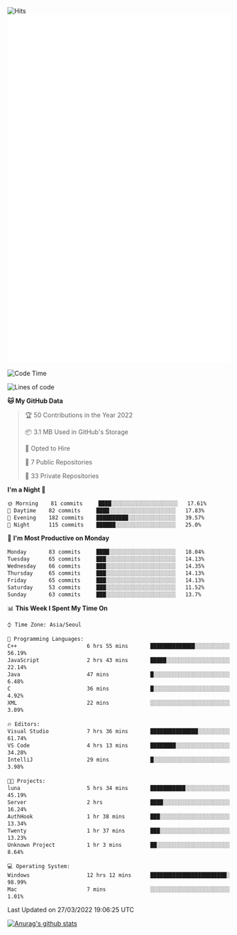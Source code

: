 ![Hits](https://hits.seeyoufarm.com/api/count/incr/badge.svg?url=https%3A%2F%2Fgithub.com%2Fkokose1234&count_bg=%2379C83D&title_bg=%23555555&icon=apple.svg&icon_color=%23E7E7E7&title=hits&edge_flat=false)
<br/>
![Metrics](https://github.com/kokose1234/kokose1234/blob/main/github-metrics.svg)

<!--START_SECTION:waka-->
![Code Time](http://img.shields.io/badge/Code%20Time-606%20hrs%2044%20mins-blue)

![Lines of code](https://img.shields.io/badge/From%20Hello%20World%20I%27ve%20Written-2%20Million%20lines%20of%20code-blue)

**🐱 My GitHub Data** 

> 🏆 50 Contributions in the Year 2022
 > 
> 📦 3.1 MB Used in GitHub's Storage 
 > 
> 💼 Opted to Hire
 > 
> 📜 7 Public Repositories 
 > 
> 🔑 33 Private Repositories  
 > 
**I'm a Night 🦉** 

```text
🌞 Morning    81 commits     ████░░░░░░░░░░░░░░░░░░░░░   17.61% 
🌆 Daytime    82 commits     ████░░░░░░░░░░░░░░░░░░░░░   17.83% 
🌃 Evening    182 commits    ██████████░░░░░░░░░░░░░░░   39.57% 
🌙 Night      115 commits    ██████░░░░░░░░░░░░░░░░░░░   25.0%

```
📅 **I'm Most Productive on Monday** 

```text
Monday       83 commits     ████░░░░░░░░░░░░░░░░░░░░░   18.04% 
Tuesday      65 commits     ███░░░░░░░░░░░░░░░░░░░░░░   14.13% 
Wednesday    66 commits     ███░░░░░░░░░░░░░░░░░░░░░░   14.35% 
Thursday     65 commits     ███░░░░░░░░░░░░░░░░░░░░░░   14.13% 
Friday       65 commits     ███░░░░░░░░░░░░░░░░░░░░░░   14.13% 
Saturday     53 commits     ███░░░░░░░░░░░░░░░░░░░░░░   11.52% 
Sunday       63 commits     ███░░░░░░░░░░░░░░░░░░░░░░   13.7%

```


📊 **This Week I Spent My Time On** 

```text
⌚︎ Time Zone: Asia/Seoul

💬 Programming Languages: 
C++                      6 hrs 55 mins       ██████████████░░░░░░░░░░░   56.19% 
JavaScript               2 hrs 43 mins       █████░░░░░░░░░░░░░░░░░░░░   22.14% 
Java                     47 mins             █░░░░░░░░░░░░░░░░░░░░░░░░   6.48% 
C                        36 mins             █░░░░░░░░░░░░░░░░░░░░░░░░   4.92% 
XML                      22 mins             ░░░░░░░░░░░░░░░░░░░░░░░░░   3.09%

🔥 Editors: 
Visual Studio            7 hrs 36 mins       ███████████████░░░░░░░░░░   61.74% 
VS Code                  4 hrs 13 mins       ████████░░░░░░░░░░░░░░░░░   34.28% 
IntelliJ                 29 mins             █░░░░░░░░░░░░░░░░░░░░░░░░   3.98%

🐱‍💻 Projects: 
luna                     5 hrs 34 mins       ███████████░░░░░░░░░░░░░░   45.19% 
Server                   2 hrs               ████░░░░░░░░░░░░░░░░░░░░░   16.24% 
AuthHook                 1 hr 38 mins        ███░░░░░░░░░░░░░░░░░░░░░░   13.34% 
Twenty                   1 hr 37 mins        ███░░░░░░░░░░░░░░░░░░░░░░   13.23% 
Unknown Project          1 hr 3 mins         ██░░░░░░░░░░░░░░░░░░░░░░░   8.64%

💻 Operating System: 
Windows                  12 hrs 12 mins      ████████████████████████░   98.99% 
Mac                      7 mins              ░░░░░░░░░░░░░░░░░░░░░░░░░   1.01%

```


 Last Updated on 27/03/2022 19:06:25 UTC
<!--END_SECTION:waka-->

[![Anurag's github stats](https://github-readme-stats.vercel.app/api?username=kokose1234&theme=dracula)](https://github.com/anuraghazra/github-readme-stats)



	
